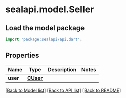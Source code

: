 # sealapi.model.Seller

## Load the model package
```dart
import 'package:sealapi/api.dart';
```

## Properties
Name | Type | Description | Notes
------------ | ------------- | ------------- | -------------
**user** | [**CUser**](CUser.md) |  | 

[[Back to Model list]](../README.md#documentation-for-models) [[Back to API list]](../README.md#documentation-for-api-endpoints) [[Back to README]](../README.md)


